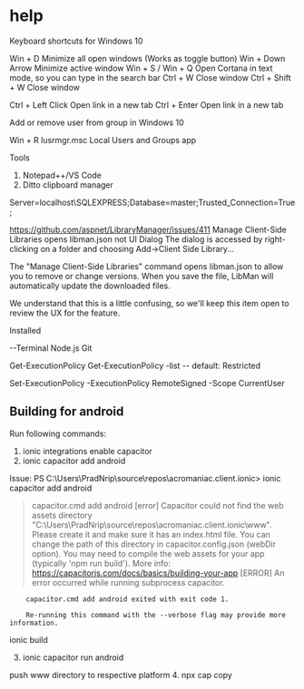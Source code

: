 # help
Keyboard shortcuts for Windows 10 

Win + D             Minimize all open windows (Works as toggle button)
Win + Down Arrow    Minimize active window
Win + S / Win + Q   Open Cortana in text mode, so you can type in the search bar
Ctrl + W            Close window
Ctrl + Shift + W    Close window

Ctrl + Left Click   Open link in a new tab
Ctrl + Enter        Open link in a new tab


Add or remove user from group in Windows 10

Win + R
lusrmgr.msc
Local Users and Groups app

Tools
1. Notepad++/VS Code
2. Ditto clipboard manager


Server=localhost\SQLEXPRESS;Database=master;Trusted_Connection=True;

https://github.com/aspnet/LibraryManager/issues/411
Manage Client-Side Libraries opens libman.json not UI Dialog
The dialog is accessed by right-clicking on a folder and choosing Add->Client Side Library...

The "Manage Client-Side Libraries" command opens libman.json to allow you to remove or change versions. When you save the file, LibMan will automatically update the downloaded files.

We understand that this is a little confusing, so we'll keep this item open to review the UX for the feature.




Installed 

--Terminal
Node.js
Git

Get-ExecutionPolicy
Get-ExecutionPolicy -list
 -- default: Restricted

Set-ExecutionPolicy -ExecutionPolicy RemoteSigned -Scope CurrentUser

Building for android
---------------------
Run following commands:

1. ionic integrations enable capacitor
2. ionic capacitor add android

Issue:
PS C:\Users\PradNrip\source\repos\acromaniac.client.ionic> ionic capacitor add android
> capacitor.cmd add android
[error] Capacitor could not find the web assets directory "C:\Users\PradNrip\source\repos\acromaniac.client.ionic\www".
    Please create it and make sure it has an index.html file. You can change
    the path of this directory in capacitor.config.json (webDir option).
    You may need to compile the web assets for your app (typically 'npm run build').
    More info: https://capacitorjs.com/docs/basics/building-your-app
[ERROR] An error occurred while running subprocess capacitor.

        capacitor.cmd add android exited with exit code 1.

        Re-running this command with the --verbose flag may provide more information.
ionic build

3. ionic capacitor run android

push www directory to respective platform
4. npx cap copy
